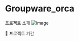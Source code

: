 # Groupware_orca

프로젝트 소개
![image](https://github.com/user-attachments/assets/f5b793cd-19e3-4f2c-99c8-80b08ee55d3b)

📅 프로젝트 기간
<br>
